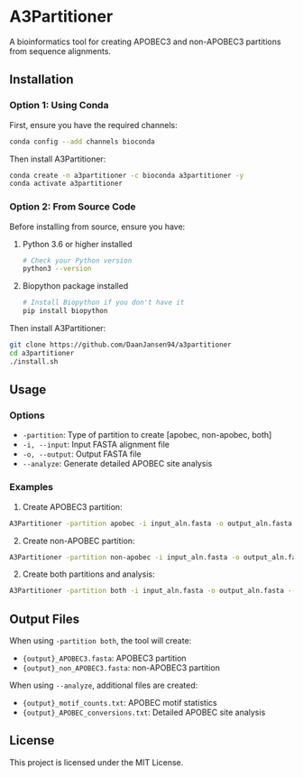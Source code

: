 # A3Partitioner

A bioinformatics tool for creating APOBEC3 and non-APOBEC3 partitions from sequence alignments.

## Installation

### Option 1: Using Conda
First, ensure you have the required channels:

```bash
conda config --add channels bioconda
```

Then install A3Partitioner:

```bash
conda create -n a3partitioner -c bioconda a3partitioner -y 
conda activate a3partitioner
```

### Option 2: From Source Code
Before installing from source, ensure you have:
1. Python 3.6 or higher installed
   ```bash
   # Check your Python version
   python3 --version
   ```

2. Biopython package installed
   ```bash
   # Install Biopython if you don't have it
   pip install biopython
   ```

Then install A3Partitioner:

```bash
git clone https://github.com/DaanJansen94/a3partitioner
cd a3partitioner
./install.sh
```

## Usage

### Options

- `-partition`: Type of partition to create [apobec, non-apobec, both]
- `-i, --input`: Input FASTA alignment file
- `-o, --output`: Output FASTA file
- `--analyze`: Generate detailed APOBEC site analysis

### Examples

1. Create APOBEC3 partition:
```bash
A3Partitioner -partition apobec -i input_aln.fasta -o output_aln.fasta
```

2. Create non-APOBEC partition:
```bash
A3Partitioner -partition non-apobec -i input_aln.fasta -o output_aln.fasta            
```

2. Create both partitions and analysis:
```bash
A3Partitioner -partition both -i input_aln.fasta -o output_aln.fasta --analyze
```

## Output Files

When using `-partition both`, the tool will create:
- `{output}_APOBEC3.fasta`: APOBEC3 partition
- `{output}_non_APOBEC3.fasta`: non-APOBEC3 partition

When using `--analyze`, additional files are created:
- `{output}_motif_counts.txt`: APOBEC motif statistics
- `{output}_APOBEC_conversions.txt`: Detailed APOBEC site analysis

## License

This project is licensed under the MIT License.
